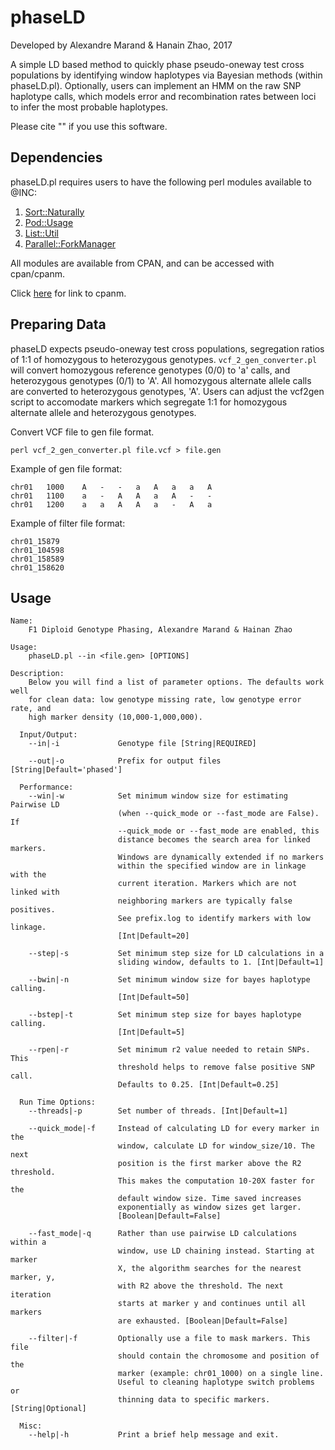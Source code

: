 # phaseLD
Developed by Alexandre Marand & Hanain Zhao, 2017

A simple LD based method to quickly phase pseudo-oneway test cross populations by identifying window haplotypes via Bayesian methods (within phaseLD.pl). Optionally, users can implement an HMM on the raw SNP haplotype calls, which models error and recombination rates between loci to infer the most probable haplotypes.

Please cite "" if you use this software.  

## Dependencies
phaseLD.pl requires users to have the following perl modules available to @INC:

1) [Sort::Naturally](http://search.cpan.org/~bingos/Sort-Naturally-1.03/lib/Sort/Naturally.pm)
2) [Pod::Usage](http://search.cpan.org/~marekr/Pod-Usage-1.69/lib/Pod/Usage.pm)
3) [List::Util](http://search.cpan.org/~pevans/Scalar-List-Utils-1.47/lib/List/Util.pm)
4) [Parallel::ForkManager](search.cpan.org/~yanick/Parallel-ForkM…)

All modules are available from CPAN, and can be accessed with cpan/cpanm.

Click [here] for link to cpanm.

[here]: http://search.cpan.org/~miyagawa/Menlo-1.9004/script/cpanm-menlo

## Preparing Data
phaseLD expects pseudo-oneway test cross populations, segregation ratios of 1:1 of homozygous to heterozygous genotypes. ```vcf_2_gen_converter.pl``` will convert homozygous reference genotypes (0/0) to 'a' calls, and heterozygous genotypes (0/1) to 'A'. All homozygous alternate allele calls are converted to heterozygous genotypes, 'A'. Users can adjust the vcf2gen script to accomodate markers which segregate 1:1 for homozygous alternate allele and heterozygous genotypes. 

Convert VCF file to gen file format.
```
perl vcf_2_gen_converter.pl file.vcf > file.gen
```
Example of gen file format:
```
chr01	1000	A	-	-	a	A	a	a	A
chr01	1100	a	-	A	A	a	A	-	-
chr01	1200	a	a	A	A	a	-	A	a
```

Example of filter file format:
```
chr01_15879     
chr01_104598    
chr01_158589    
chr01_158620    
```

## Usage
```
Name:
    F1 Diploid Genotype Phasing, Alexandre Marand & Hainan Zhao

Usage:
    phaseLD.pl --in <file.gen> [OPTIONS]

Description:
    Below you will find a list of parameter options. The defaults work well
    for clean data: low genotype missing rate, low genotype error rate, and
    high marker density (10,000-1,000,000).

  Input/Output:
    --in|-i             Genotype file [String|REQUIRED]

    --out|-o            Prefix for output files [String|Default='phased']

  Performance:
    --win|-w            Set minimum window size for estimating Pairwise LD
                        (when --quick_mode or --fast_mode are False). If
                        --quick_mode or --fast_mode are enabled, this
                        distance becomes the search area for linked markers.
                        Windows are dynamically extended if no markers
                        within the specified window are in linkage with the
                        current iteration. Markers which are not linked with
                        neighboring markers are typically false positives.
                        See prefix.log to identify markers with low linkage.
                        [Int|Default=20]

    --step|-s           Set minimum step size for LD calculations in a
                        sliding window, defaults to 1. [Int|Default=1]

    --bwin|-n           Set minimum window size for bayes haplotype calling.
                        [Int|Default=50]

    --bstep|-t          Set minimum step size for bayes haplotype calling.
                        [Int|Default=5]

    --rpen|-r           Set minimum r2 value needed to retain SNPs. This
                        threshold helps to remove false positive SNP call.
                        Defaults to 0.25. [Int|Default=0.25]

  Run Time Options:
    --threads|-p        Set number of threads. [Int|Default=1]

    --quick_mode|-f     Instead of calculating LD for every marker in the
                        window, calculate LD for window_size/10. The next
                        position is the first marker above the R2 threshold.
                        This makes the computation 10-20X faster for the
                        default window size. Time saved increases
                        exponentially as window sizes get larger.
                        [Boolean|Default=False]

    --fast_mode|-q      Rather than use pairwise LD calculations within a
                        window, use LD chaining instead. Starting at marker
                        X, the algorithm searches for the nearest marker, y,
                        with R2 above the threshold. The next iteration
                        starts at marker y and continues until all markers
                        are exhausted. [Boolean|Default=False]

    --filter|-f         Optionally use a file to mask markers. This file
                        should contain the chromosome and position of the
                        marker (example: chr01_1000) on a single line.
                        Useful to cleaning haplotype switch problems or
                        thinning data to specific markers. [String|Optional]

  Misc:
    --help|-h           Print a brief help message and exit.
```
